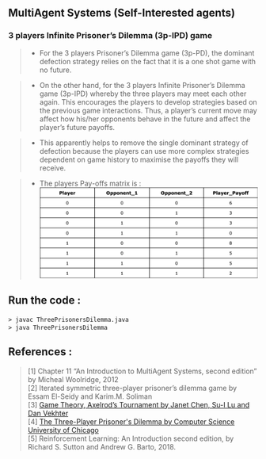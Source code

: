 ## MultiAgent Systems (Self-Interested agents)
### 3 players Infinite Prisoner’s Dilemma (3p-IPD) game
> - For the 3 players Prisoner’s Dilemma game (3p-PD), the dominant defection strategy relies on the fact that it is a one shot game with no future.

> - On the other hand, for the 3 players Infinite Prisoner’s Dilemma game (3p-IPD) whereby the three players may meet each other again.  This encourages the players to develop strategies based on the previous game interactions.  Thus, a player’s current move may affect how his/her opponents behave in the future and affect the player’s future payoffs.

> - This apparently helps to remove the single dominant strategy of defection because the players can use more complex strategies dependent on game history to maximise the payoffs they will receive.

> - The players Pay-offs matrix is :
![alt text](https://github.com/samaujs/Artificial-Intelligence/blob/main/3PD/Pay-offs%20Matrix.png?raw=true)

## Run the code :
```
> javac ThreePrisonersDilemma.java
> java ThreePrisonersDilemma
```

## References :<br>
>[1] Chapter 11 “An Introduction to MultiAgent Systems, second edition” by Micheal Woolridge, 2012<br>
>[2] Iterated symmetric three-player prisoner’s dilemma game by Essam El-Seidy and Karim.M. Soliman<br>
>[3] [Game Theory, Axelrod’s Tournament by Janet Chen, Su-I Lu and Dan Vekhter](https://cs.stanford.edu/people/eroberts/courses/soco/projects/1998-99/game-theory/axelrod.html)<br>
>[4] [The Three-Player Prisoner's Dilemma by Computer Science University of Chicago](https://www.classes.cs.uchicago.edu/archive/1998/fall/CS105/Project/node6.html)<br>
>[5] Reinforcement Learning: An Introduction second edition, by Richard S. Sutton and Andrew G. Barto, 2018.<br>
